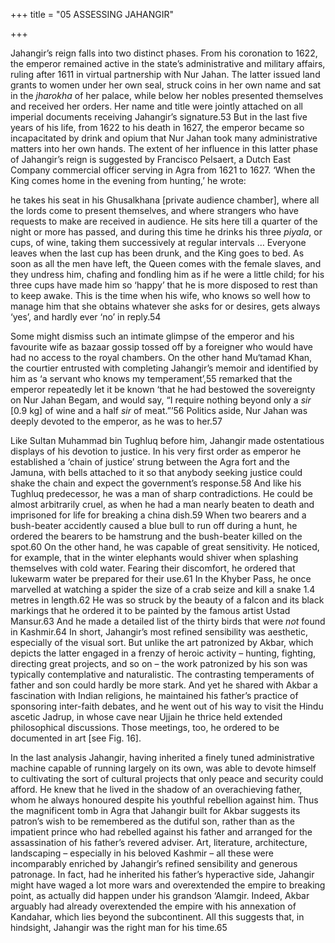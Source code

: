 +++
title = "05 ASSESSING JAHANGIR"

+++

Jahangir’s reign falls into two distinct phases. From his coronation to 1622, the emperor remained active in the state’s administrative and military affairs, ruling after 1611 in virtual partnership with Nur Jahan. The latter issued land grants to women under her own seal, struck coins in her own name and sat in the *jharokha* of her palace, while below her nobles presented themselves and received her orders. Her name and title were jointly attached on all imperial documents receiving Jahangir’s signature.53 But in the last five years of his life, from 1622 to his death in 1627, the emperor became so incapacitated by drink and opium that Nur Jahan took many administrative matters into her own hands. The extent of her influence in this latter phase of Jahangir’s reign is suggested by Francisco Pelsaert, a Dutch East Company commercial officer serving in Agra from 1621 to 1627. ‘When the King comes home in the evening from hunting,’ he wrote:

he takes his seat in his Ghusalkhana \[private audience chamber\], where all the lords come to present themselves, and where strangers who have requests to make are received in audience. He sits here till a quarter of the night or more has passed, and during this time he drinks his three *piyala*, or cups, of wine, taking them successively at regular intervals … Everyone leaves when the last cup has been drunk, and the King goes to bed. As soon as all the men have left, the Queen comes with the female slaves, and they undress him, chafing and fondling him as if he were a little child; for his three cups have made him so ‘happy’ that he is more disposed to rest than to keep awake. This is the time when his wife, who knows so well how to manage him that she obtains whatever she asks for or desires, gets always ‘yes’, and hardly ever ‘no’ in reply.54

Some might dismiss such an intimate glimpse of the emperor and his favourite wife as bazaar gossip tossed off by a foreigner who would have had no access to the royal chambers. On the other hand Mu‘tamad Khan, the courtier entrusted with completing Jahangir’s memoir and identified by him as ‘a servant who knows my temperament’,55 remarked that the emperor repeatedly let it be known ‘that he had bestowed the sovereignty on Nur Jahan Begam, and would say, “I require nothing beyond only a *sir* \[0.9 kg\] of wine and a half *sir* of meat.”’56 Politics aside, Nur Jahan was deeply devoted to the emperor, as he was to her.57

Like Sultan Muhammad bin Tughluq before him, Jahangir made ostentatious displays of his devotion to justice. In his very first order as emperor he established a ‘chain of justice’ strung between the Agra fort and the Jamuna, with bells attached to it so that anybody seeking justice could shake the chain and expect the government’s response.58 And like his Tughluq predecessor, he was a man of sharp contradictions. He could be almost arbitrarily cruel, as when he had a man nearly beaten to death and imprisoned for life for breaking a china dish.59 When two bearers and a bush-beater accidently caused a blue bull to run off during a hunt, he ordered the bearers to be hamstrung and the bush-beater killed on the spot.60 On the other hand, he was capable of great sensitivity. He noticed, for example, that in the winter elephants would shiver when splashing themselves with cold water. Fearing their discomfort, he ordered that lukewarm water be prepared for their use.61 In the Khyber Pass, he once marvelled at watching a spider the size of a crab seize and kill a snake 1.4 metres in length.62 He was so struck by the beauty of a falcon and its black markings that he ordered it to be painted by the famous artist Ustad Mansur.63 And he made a detailed list of the thirty birds that were *not* found in Kashmir.64 In short, Jahangir’s most refined sensibility was aesthetic, especially of the visual sort. But unlike the art patronized by Akbar, which depicts the latter engaged in a frenzy of heroic activity – hunting, fighting, directing great projects, and so on – the work patronized by his son was typically contemplative and naturalistic. The contrasting temperaments of father and son could hardly be more stark. And yet he shared with Akbar a fascination with Indian religions, he maintained his father’s practice of sponsoring inter-faith debates, and he went out of his way to visit the Hindu ascetic Jadrup, in whose cave near Ujjain he thrice held extended philosophical discussions. Those meetings, too, he ordered to be documented in art \[see Fig. 16\].

In the last analysis Jahangir, having inherited a finely tuned administrative machine capable of running largely on its own, was able to devote himself to cultivating the sort of cultural projects that only peace and security could afford. He knew that he lived in the shadow of an overachieving father, whom he always honoured despite his youthful rebellion against him. Thus the magnificent tomb in Agra that Jahangir built for Akbar suggests its patron’s wish to be remembered as the dutiful son, rather than as the impatient prince who had rebelled against his father and arranged for the assassination of his father’s revered adviser. Art, literature, architecture, landscaping – especially in his beloved Kashmir – all these were incomparably enriched by Jahangir’s refined sensibility and generous patronage. In fact, had he inherited his father’s hyperactive side, Jahangir might have waged a lot more wars and overextended the empire to breaking point, as actually did happen under his grandson ‘Alamgir. Indeed, Akbar arguably had already overextended the empire with his annexation of Kandahar, which lies beyond the subcontinent. All this suggests that, in hindsight, Jahangir was the right man for his time.65


